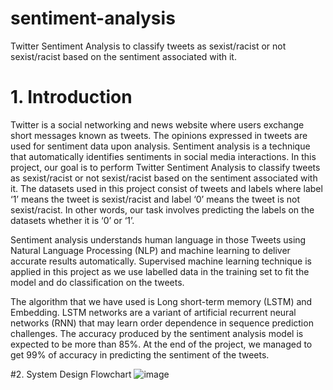 # sentiment-analysis
Twitter Sentiment Analysis to classify tweets as sexist/racist or not sexist/racist based on the sentiment associated with it.

# 1. Introduction
Twitter is a social networking and news website where users exchange short messages known as tweets. The opinions expressed in tweets are used for sentiment data upon analysis. Sentiment analysis is a technique that automatically identifies sentiments in social media interactions. In this project, our goal is to perform Twitter Sentiment Analysis to classify tweets as sexist/racist or not sexist/racist based on the
sentiment associated with it. The datasets used in this project consist of tweets and labels where label ‘1’ means the tweet is sexist/racist and label ‘0’ means the tweet is not sexist/racist. In other words, our task involves predicting the labels on the datasets whether it is ‘0’ or ‘1’.

Sentiment analysis understands human language in those Tweets using Natural Language Processing
(NLP) and machine learning to deliver accurate results automatically. Supervised machine learning
technique is applied in this project as we use labelled data in the training set to fit the model and do
classification on the tweets.

The algorithm that we have used is Long short-term memory (LSTM) and Embedding. LSTM networks are a variant of artificial recurrent neural networks (RNN) that may learn order dependence in sequence
prediction challenges. The accuracy produced by the sentiment analysis model is expected to be more than 85%. At the end of the project, we managed to get 99% of accuracy in predicting the sentiment of the
tweets.

#2. System Design Flowchart
![image](https://github.com/nheelam/sentiment-analysis/assets/64530832/3195fa18-cc0e-4d1b-884e-63cffcbeb4c9)

